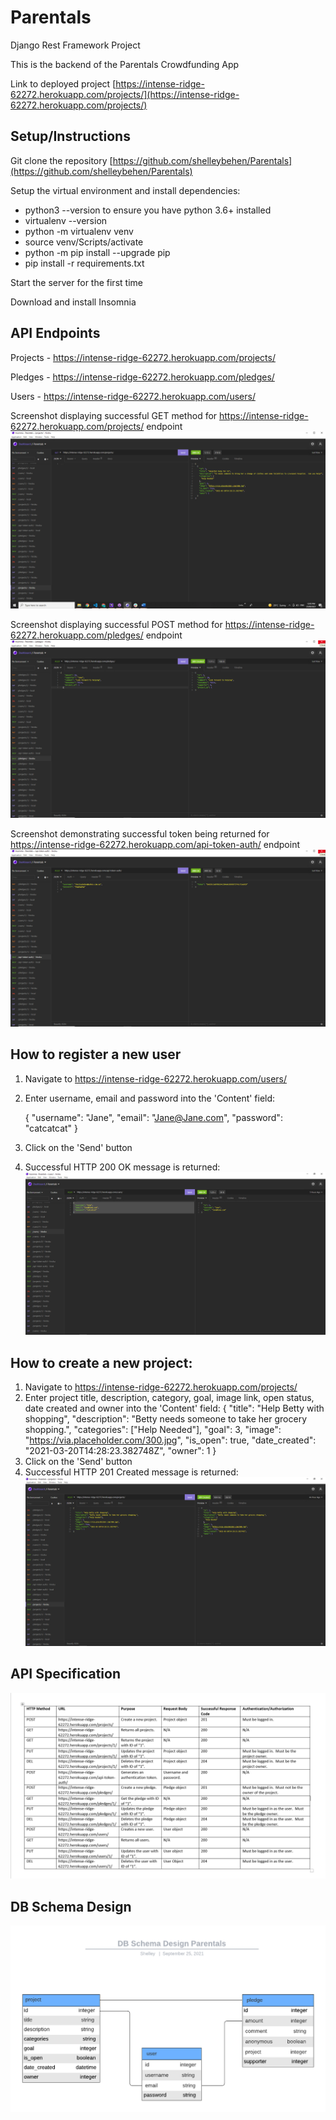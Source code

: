 # Parentals
Django Rest Framework Project

This is the backend of the Parentals Crowdfunding App

Link to deployed project [https://intense-ridge-62272.herokuapp.com/projects/](https://intense-ridge-62272.herokuapp.com/projects/)

## Setup/Instructions

Git clone the repository [https://github.com/shelleybehen/Parentals](https://github.com/shelleybehen/Parentals)


Setup the virtual environment and install dependencies:
 - python3 --version to ensure you have python 3.6+ installed
 - virtualenv --version
 - python -m virtualenv venv
 - source venv/Scripts/activate
 - python -m pip install --upgrade pip
 - pip install -r requirements.txt
  
Start the server for the first time

Download and install Insomnia
## API Endpoints
Projects - https://intense-ridge-62272.herokuapp.com/projects/

Pledges - https://intense-ridge-62272.herokuapp.com/pledges/

Users - https://intense-ridge-62272.herokuapp.com/users/

Screenshot displaying successful GET method for https://intense-ridge-62272.herokuapp.com/projects/ endpoint
![GET_method_screenshot](screenshots/GET_method_screenshot.png "Screenshot demonstrating successful GET method")

Screenshot displaying successful POST method for https://intense-ridge-62272.herokuapp.com/pledges/ endpoint
![POST_method_screenshot](screenshots/POST_method_screenshot.png "Screenshot demonstrating successful POST method")

Screenshot demonstrating successful token being returned for https://intense-ridge-62272.herokuapp.com/api-token-auth/ endpoint
![generate_token_screenshot](screenshots/generate_token_screenshot.png "Screenshot demonstrating successful token being returned")

## How to register a new user

1. Navigate to https://intense-ridge-62272.herokuapp.com/users/
2. Enter username, email and password into the 'Content' field:
   
   {
	"username": "Jane",
	"email": "Jane@Jane.com",
	"password": "catcatcat"
}

3. Click on the 'Send' button
4. Successful HTTP 200 OK message is returned:
![successful_user_created](screenshots/successful_user_created.png "Screenshot demonstrating successful user created")

## How to create a new project:

1. Navigate to https://intense-ridge-62272.herokuapp.com/projects/
2. Enter project title, description, category, goal, image link, open status, date created and owner into the 'Content' field:
   {
   "title": "Help Betty with shopping",
  "description": "Betty needs someone to take her grocery shopping.",
	"categories": ["Help Needed"],
  "goal": 3,
  "image": "https://via.placeholder.com/300.jpg",
  "is_open": true,
  "date_created": "2021-03-20T14:28:23.382748Z",
  "owner": 1
}
3. Click on the 'Send' button
4. Successful HTTP 201 Created message is returned:
![successful_project_created](screenshots/successful_project_created.png "Screenshot demonstrating successful project created")

## API Specification

![API_Specification](screenshots/API_Specification.png "Screenshot showing API Specification")

## DB Schema Design

![DB_Schema](screenshots/DB_Schema_Design_Parentals.png "Screenshot showing DB Schema Design")